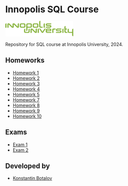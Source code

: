 # Innopolis SQL Course

<img src="extra/img/innopolis-logo.svg" height="48px" href="#"/>

Repository for SQL course at Innopolis University, 2024.

## Homeworks

* [Homework 1](homework/HOMEWORK_01.MD)
* [Homework 2](homework/HOMEWORK_02.MD)
* [Homework 3](homework/HOMEWORK_03.MD)
* [Homework 4](homework/HOMEWORK_04.MD)
* [Homework 5](homework/HOMEWORK_05.MD)
* [Homework 7](homework/HOMEWORK_07.MD)
* [Homework 8](homework/HOMEWORK_08.MD)
* [Homework 9](homework/HOMEWORK_09.MD)
* [Homework 10](homework/HOMEWORK_10.MD)

## Exams

* [Exam 1](exam/EXAM_01.MD)
* [Exam 2](exam/EXAM_02.MD)

## Developed by

* [Konstantin Botalov](mailto:konstantin@botalov.pro)



